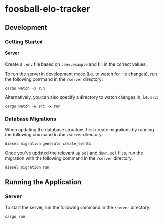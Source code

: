 # foosball-elo-tracker

## Development

### Getting Started

#### Server

Create a `.env` file based on `.env.example` and fill in the correct values.

To run the server in development mode (i.e. to watch for file changes), run the following command in the `/server` directory:

```shell
cargo watch -x run
```

Alternatively, you can also specify a directory to watch changes in, i.e. `src`:

```shell
cargo watch -w src -x run
```

### Database Migrations

When updating the database structure, first create migrations by running the following command in the `/server` directory:

```shell
diesel migration generate create_events
```

Once you've updated the relevant `up.sql` and `down.sql` files, run the migration with the following command in the `/server` directory:

```shell
diesel migration run
```

## Running the Application

### Server

To start the server, run the following command in the `/server` directory:

```shell
cargo run
```

